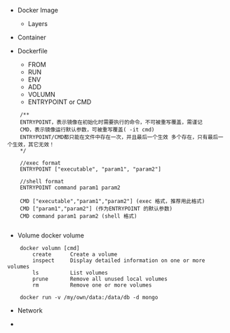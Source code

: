 - Docker Image

  - Layers

- Container

- Dockerfile
  - FROM
  - RUN
  - ENV
  - ADD
  - VOLUMN
  - ENTRYPOINT or CMD

```
    /**
    ENTRYPOINT，表示镜像在初始化时需要执行的命令，不可被重写覆盖，需谨记
    CMD，表示镜像运行默认参数，可被重写覆盖( -it cmd)
    ENTRYPOINT/CMD都只能在文件中存在一次，并且最后一个生效 多个存在，只有最后一个生效，其它无效！
    */

    //exec format
    ENTRYPOINT ["executable", "param1", "param2"]

    //shell format
    ENTRYPOINT command param1 param2

    CMD ["executable","param1","param2"] (exec 格式，推荐用此格式)
    CMD ["param1","param2"] (作为ENTRYPOINT 的默认参数)
    CMD command param1 param2 (shell 格式)


```

- Volume
  docker volume

```
    docker volumn [cmd]
        create      Create a volume
        inspect     Display detailed information on one or more volumes
        ls          List volumes
        prune       Remove all unused local volumes
        rm          Remove one or more volumes

    docker run -v /my/own/data:/data/db -d mongo
```

- Network

-
